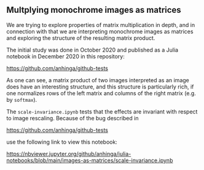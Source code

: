 ## Multplying monochrome images as matrices

We are trying to explore properties of matrix multiplication in depth, 
and in connection with that we are interpreting monochrome images
as matrices and exploring the structure of the resulting matrix product.

The initial study was done in October 2020 and published as a Julia notebook
in December 2020 in this repository:

https://github.com/anhinga/github-tests

As one can see, a matrix product of two images interpreted as an image does
have an interesting structure, and this structure is particularly rich,
if one normalizes rows of the left matrix and columns of the right matrix
(e.g. by `softmax`).

The `scale-invariance.ipynb` tests that the effects are invariant with
respect to image rescaling. Because of the bug described in

https://github.com/anhinga/github-tests

use the following link to view this notebook:

https://nbviewer.jupyter.org/github/anhinga/julia-notebooks/blob/main/images-as-matrices/scale-invariance.ipynb
